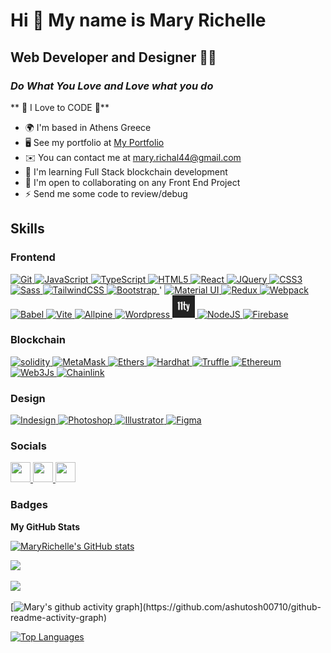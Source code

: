 Hi 👋 My name is Mary Richelle
  ==============================

Web Developer and Designer 👩‍💻
  --------------------------

 ### *Do What You Love and Love what you do* 
** 💖 I Love to CODE  💖**
 


* 🌍 I'm based in Athens Greece
* 🖥️ See my portfolio at [My Portfolio](http://maryrich-portfolio.netlify.app/)
* ✉️ You can contact me at [mary.richal44@gmail.com](mailto:mary.richal44@gmail.com)
* 🧠 I'm learning Full Stack blockchain development
* 🤝 I'm open to collaborating on any Front End Project
* ⚡ Send me some code to review/debug

## Skills

### Frontend

  <p align="left">
    <a href="https://git-scm.com/" target="_blank" rel="noreferrer">
      <img
        src="https://raw.githubusercontent.com/danielcranney/readme-generator/main/public/icons/skills/git-colored.svg"
        width="36" height="36" alt="Git" />
    </a>
    <a href="https://developer.mozilla.org/en-US/docs/Web/JavaScript" target="_blank" rel="noreferrer">
      <img
        src="https://raw.githubusercontent.com/danielcranney/readme-generator/main/public/icons/skills/javascript-colored.svg"
        width="36" height="36" alt="JavaScript" />
    </a>
    <a href="https://www.typescriptlang.org/" target="_blank" rel="noreferrer">
      <img
        src="https://raw.githubusercontent.com/danielcranney/readme-generator/main/public/icons/skills/typescript-colored.svg"
        width="36" height="36" alt="TypeScript" />
    </a>
    <a href="https://developer.mozilla.org/en-US/docs/Glossary/HTML5" target="_blank" rel="noreferrer">
      <img
        src="https://raw.githubusercontent.com/danielcranney/readme-generator/main/public/icons/skills/html5-colored.svg"
        width="36" height="36" alt="HTML5" />
    </a>
    <a href="https://reactjs.org/" target="_blank" rel="noreferrer">
      <img
        src="https://raw.githubusercontent.com/danielcranney/readme-generator/main/public/icons/skills/react-colored.svg"
        width="36" height="36" alt="React" />
    </a>
    <a href="https://jquery.com/" target="_blank" rel="noreferrer">
      <img
        src="https://raw.githubusercontent.com/danielcranney/readme-generator/main/public/icons/skills/jquery-colored.svg"
        width="36" height="36" alt="JQuery" />
    </a>
    <a href="https://www.w3.org/TR/CSS/#css" target="_blank" rel="noreferrer">
      <img
        src="https://raw.githubusercontent.com/danielcranney/readme-generator/main/public/icons/skills/css3-colored.svg"
        width="36" height="36" alt="CSS3" />
    </a>
    <a href="https://sass-lang.com/" target="_blank" rel="noreferrer">
      <img
        src="https://raw.githubusercontent.com/danielcranney/readme-generator/main/public/icons/skills/sass-colored.svg"
        width="36" height="36" alt="Sass" />
    </a>
    <a href="https://tailwindcss.com/" target="_blank" rel="noreferrer">
      <img
        src="https://raw.githubusercontent.com/danielcranney/readme-generator/main/public/icons/skills/tailwindcss-colored.svg"
        width="36" height="36" alt="TailwindCSS" />
    </a>
    <a href="https://getbootstrap.com/" target="_blank" rel="noreferrer">
      <img
        src="https://raw.githubusercontent.com/danielcranney/readme-generator/main/public/icons/skills/bootstrap-colored.svg"
        width="36" height="36" alt="Bootstrap" />
    </a>'
    <a href="https://mui.com/" target="_blank" rel="noreferrer">
      <img
        src="https://raw.githubusercontent.com/danielcranney/readme-generator/main/public/icons/skills/materialui-colored.svg"
        width="36" height="36" alt="Material UI" />
    </a>
    <a href="https://redux.js.org/" target="_blank" rel="noreferrer">
      <img
        src="https://raw.githubusercontent.com/danielcranney/readme-generator/main/public/icons/skills/redux-colored.svg"
        width="36" height="36" alt="Redux" />
    </a>
    <a href="https://webpack.js.org/" target="_blank" rel="noreferrer">
      <img
        src="https://raw.githubusercontent.com/danielcranney/readme-generator/main/public/icons/skills/webpack-colored.svg"
        width="36" height="36" alt="Webpack" />
    </a>
    <a href="https://babeljs.io/" target="_blank" rel="noreferrer">
      <img
        src="https://raw.githubusercontent.com/danielcranney/readme-generator/main/public/icons/skills/babel-colored-dark.svg"
        width="36" height="36" alt="Babel" />
    </a>
    <a href="https://vitejs.dev/" target="_blank" rel="noreferrer">
      <img
        src="https://raw.githubusercontent.com/danielcranney/readme-generator/main/public/icons/skills/vite-colored.svg"
        width="36" height="36" alt="Vite" />
    </a>
     <a href="https://alpinejs.dev/" target="_blank" rel="noreferrer">
      <img
        src="https://www.markusantonwolf.com/topics/alpine-js/alpinejs-logo.svg"
        width="36" height="36" alt="Allpine" />
        </a>
    <a href="https://wordpress.com/?aff=27964&gclid=CjwKCAiAvJarBhA1EiwAGgZl0MUbEDXSLn45NQvrIzy2vvZEdW--fREuXp0UjNcxlLixGfD4728I6BoC-RwQAvD_BwE target="_blank" rel="noreferrer">
      <img
        src="https://www.logo.wine/a/logo/WordPress.com/WordPress.com-Logo.wine.svg"
        width="38" height="38" alt="Wordpress" />
    </a>
    <a href="https://www.11ty.dev/" target="_blank" rel="noreferrer">
      <img
        src="https://raw.githubusercontent.com/11ty/11ty-logo/HEAD/img/logo-400x400.png"
        width="36" height="36" alt="11ty" />
    </a>
    <a href="https://nodejs.org/en/" target="_blank" rel="noreferrer">
      <img
        src="https://raw.githubusercontent.com/danielcranney/readme-generator/main/public/icons/skills/nodejs-colored.svg"
        width="36" height="36" alt="NodeJS" />
    </a>
    <a href="https://firebase.google.com/" target="_blank" rel="noreferrer">
      <img
        src="https://raw.githubusercontent.com/danielcranney/readme-generator/main/public/icons/skills/firebase-colored.svg"
        width="36" height="36" alt="Firebase" />
    </a>
  </p>

### Blockchain

  <p align="left">
   <a href="https://ethereum.org/en/" target="_blank" rel="noreferrer">
      <img
        src="https://raw.githubusercontent.com/danielcranney/readme-generator/main/public/icons/skills/solidity-colored.svg"
        width="36" height="36" alt="solidity" />
    </a>
    <a href="https://metamask.io/" target="_blank" rel="noreferrer">
      <img
        src="https://raw.githubusercontent.com/danielcranney/readme-generator/main/public/icons/skills/metamask-colored.svg"
        width="36" height="36" alt="MetaMask" />
    </a>
    <a href="https://ethers.io" target="_blank" rel="noreferrer">
      <img
        src="https://raw.githubusercontent.com/danielcranney/readme-generator/main/public/icons/skills/ethers-colored.svg"
        width="36" height="36" alt="Ethers" />
    </a>
    <a href="https://hardhat.org/" target="_blank" rel="noreferrer">
      <img
        src="https://raw.githubusercontent.com/danielcranney/readme-generator/main/public/icons/skills/hardhat-colored.svg"
        width="36" height="36" alt="Hardhat" />
    </a>
    <a href="https://trufflesuite.com" target="_blank" rel="noreferrer">
      <img
        src="https://raw.githubusercontent.com/danielcranney/readme-generator/main/public/icons/skills/truffle-colored.svg"
        width="36" height="36" alt="Truffle" />
    </a>
    <a href="https://ethereum.org/en/" target="_blank" rel="noreferrer">
      <img
        src="https://raw.githubusercontent.com/danielcranney/readme-generator/main/public/icons/skills/ethereum-colored.svg"
        width="36" height="36" alt="Ethereum" />
    </a>
    <a href="https://web3js.readthedocs.io/en/v1.7.1/#" target="_blank" rel="noreferrer">
      <img
        src="https://raw.githubusercontent.com/danielcranney/readme-generator/main/public/icons/skills/web3js-colored.svg"
        width="36" height="36" alt="Web3Js" />
    </a>
    <a href="https://chain.link/" target="_blank" rel="noreferrer">
      <img
        src="https://raw.githubusercontent.com/danielcranney/readme-generator/main/public/icons/skills/chainlink-colored.svg"
        width="36" height="36" alt="Chainlink" />
    </a>

  </p>

### Design

  <p align="left">
    <a href="https://www.adobe.com/uk/products/photoshop.html" target="_blank" rel="noreferrer">
      <img
        src="https://www.svgrepo.com/show/303188/indesign-cc-logo.svg"
        width="36" height="36" alt="Indesign" />
    </a>
    <a href="https://www.adobe.com/uk/products/photoshop.html" target="_blank" rel="noreferrer">
      <img
        src="https://upload.wikimedia.org/wikipedia/commons/thumb/c/cf/Adobe_Photoshop_Express_logo.svg/1051px-Adobe_Photoshop_Express_logo.svg.png"
        width="36" height="36" alt="Photoshop" />
    </a>
    <a href="https://www.adobe.com/uk/products/illustrator.html" target="_blank" rel="noreferrer">
      <img
        src="https://upload.wikimedia.org/wikipedia/commons/thumb/f/fb/Adobe_Illustrator_CC_icon.svg/1051px-Adobe_Illustrator_CC_icon.svg.png"
        width="36" height="36" alt="Illustrator" />
    </a>
    <a href="https://www.figma.com/" target="_blank" rel="noreferrer">
      <img
        src="https://raw.githubusercontent.com/danielcranney/readme-generator/main/public/icons/skills/figma-colored.svg"
        width="36" height="36" alt="Figma" />
    </a>
  </p>

### Socials

  <p align="left">
    <a href="https://www.codepen.io/maryRichelle" target="_blank" rel="noreferrer">
      <picture>
        <source media="(prefers-color-scheme: dark)"
          srcset="https://raw.githubusercontent.com/danielcranney/readme-generator/main/public/icons/socials/codepen-dark.svg" />
        <source media="(prefers-color-scheme: light)"
          srcset="https://raw.githubusercontent.com/danielcranney/readme-generator/main/public/icons/socials/codepen.svg" />
        <img
          src="https://raw.githubusercontent.com/danielcranney/readme-generator/main/public/icons/socials/codepen.svg"
          width="32" height="32" />
      </picture>
    </a> <a href="https://www.github.com/MaryRichelle" target="_blank" rel="noreferrer">
      <picture>
        <source media="(prefers-color-scheme: dark)"
          srcset="https://raw.githubusercontent.com/danielcranney/readme-generator/main/public/icons/socials/github-dark.svg" />
        <source media="(prefers-color-scheme: light)"
          srcset="https://raw.githubusercontent.com/danielcranney/readme-generator/main/public/icons/socials/github.svg" />
        <img src="https://raw.githubusercontent.com/danielcranney/readme-generator/main/public/icons/socials/github.svg"
          width="32" height="32" />
      </picture>
    </a>
    <a href="https://www.linkedin.com/in/mary-richelle-mr-dev/" target="_blank" rel="noreferrer">
      <picture>
        <source media="(prefers-color-scheme: dark)"
          srcset="https://raw.githubusercontent.com/danielcranney/readme-generator/main/public/icons/socials/linkedin-dark.svg" />
        <source media="(prefers-color-scheme: light)"
          srcset="https://raw.githubusercontent.com/danielcranney/readme-generator/main/public/icons/socials/linkedin.svg" />
        <img
          src="https://raw.githubusercontent.com/danielcranney/readme-generator/main/public/icons/socials/linkedin.svg"
          width="32" height="32" />
      </picture>
    </a>
  </p>

### Badges

  <b>My GitHub Stats</b>

  <a href="http://www.github.com/MaryRichelle">
    <img
      src="https://github-readme-stats.vercel.app/api?username=MaryRichelle&show_icons=true&hide=&count_private=true&title_color=0891b2&text_color=ffffff&icon_color=22c55e&bg_color=000000&hide_border=true&show_icons=true"
      alt="MaryRichelle's GitHub stats" />
    </a>
    
  ![](https://github-contributor-stats.vercel.app/api?username=maryRichelle&limit=5&theme=light&combine_all_yearly_contributions=true)

  <a href="http://www.github.com/MaryRichelle">
    <img
      src="https://github-readme-streak-stats.herokuapp.com/?user=MaryRichelle&stroke=ffffff&background=000000&ring=0891b2&fire=0891b2&currStreakNum=ffffff&currStreakLabel=0891b2&sideNums=ffffff&sideLabels=ffffff&dates=ffffff&hide_border=true" />
    </a>

  [![Mary's github activity
  graph](https://github-readme-activity-graph.vercel.app/graph?username=maryRichelle&bg_color=0f2d3d&color=1cadfb&line=1cadfb&point=1cadfb&area=true&hide_border=true")](https://github.com/ashutosh00710/github-readme-activity-graph)

  <a href="https://github.com/MaryRichelle" align="left">
    <img
      src="https://github-readme-stats.vercel.app/api/top-langs/?username=MaryRichelle&langs_count=10&title_color=0891b2&text_color=ffffff&icon_color=22c55e&bg_color=000000&hide_border=true&locale=en&custom_title=Top%20%Languages"
      alt="Top Languages" />
    </a>
